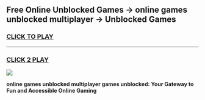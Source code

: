 
## Free Online Unblocked Games → online games unblocked multiplayer → Unblocked Games
<h3>
<a href="https://premium.freeplayer.one?title=online_games_unblocked_multiplayer&ref=21F">CLICK TO PLAY</a></h3>
<hr>

<h3>
<a href="https://premium.freeplayer.one?title=online_games_unblocked_multiplayer&ref=21F">CLICK 2 PLAY</a>
  
</h3>

<a href="https://premium.freeplayer.one?title=online_games_unblocked_multiplayer&ref=21F/"><img src="https://clearcache.store/games.png"></a>


**online games unblocked multiplayer games unblocked: Your Gateway to Fun and Accessible Online Gaming**
